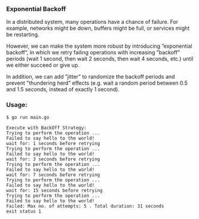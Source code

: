 ### Exponential Backoff
In a distributed system, many operations have a chance of failure. For example, networks might be down, buffers might be full, or services might be restarting.

However, we can make the system more robust by introducing ”exponential backoff”, in which we retry failing operations with increasing ”backoff” periods (wait 1 second, then wait 2 seconds, then wait 4 seconds, etc.) until we either succeed or give up.

In addition, we can add ”jitter” to randomize the backoff periods and prevent ”thundering herd” effects (e.g. wait a random period between 0.5 and 1.5 seconds, instead of exactly 1 second).

### Usage:
```
$ go run main.go

Execute with BackOff Strategy:
Trying to perform the operation ...
Failed to say hello to the world!
wait for: 1 seconds before retrying
Trying to perform the operation ...
Failed to say hello to the world!
wait for: 3 seconds before retrying
Trying to perform the operation ...
Failed to say hello to the world!
wait for: 7 seconds before retrying
Trying to perform the operation ...
Failed to say hello to the world!
wait for: 15 seconds before retrying
Trying to perform the operation ...
Failed to say hello to the world!
Failed: Max no. of attempts: 5 . Total duration: 31 seconds
exit status 1
```
